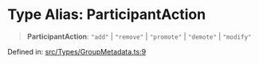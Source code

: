 # Type Alias: ParticipantAction

> **ParticipantAction**: `"add"` \| `"remove"` \| `"promote"` \| `"demote"` \| `"modify"`

Defined in: [src/Types/GroupMetadata.ts:9](https://github.com/Fokusdotid/bail/blob/a029a4f9908cd3806112e8438f5a31dda1376b84/src/Types/GroupMetadata.ts#L9)
